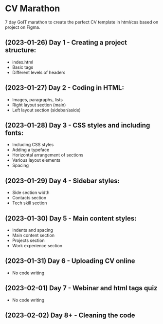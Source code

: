 # CV Marathon

7 day GoIT marathon to create the perfect CV template in html/css based on project on Figma.

## (2023-01-26) Day 1 - Creating a project structure:

- index.html
- Basic tags
- Different levels of headers

## (2023-01-27) Day 2 - Coding in HTML:

- Images, paragraphs, lists
- Right layout section (main)
- Left layout section (sidebar/aside)

## (2023-01-28) Day 3 - CSS styles and including fonts:

- Including CSS styles
- Adding a typeface
- Horizontal arrangement of sections
- Various layout elements
- Spacing

## (2023-01-29) Day 4 - Sidebar styles:

- Side section width
- Contacts section
- Tech skill section

## (2023-01-30) Day 5 - Main content styles:

- Indents and spacing
- Main content section
- Projects section
- Work experience section

## (2023-01-31) Day 6 - Uploading CV online

- No code writing

## (2023-02-01) Day 7 - Webinar and html tags quiz

- No code writing

## (2023-02-02) Day 8+ - Cleaning the code
